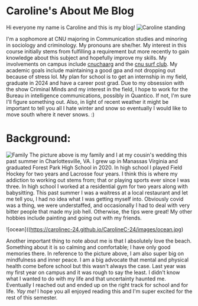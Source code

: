 # **Caroline's About Me Blog**

Hi everyone my name is Caroline and this is my blog!
![Caroline standing](https://carolinec-24.github.io/CarolineC-24/images/me.jpg)

I'm a sophomore at CNU majoring in Communication studies and minoring in sociology and criminology. My pronouns are she/her. My interest in this course initially stems from fulfilling a requirement but more recently to gain knowledge about this subject and hopefully improve my skills. My involvements on campus include [cnuchaarg](https://www.instagram.com/cnu_inchaarg/) and the [cnu surf club](https://www.instagram.com/cnusurfclub/). My academic goals include maintaining a good gpa and not dropping out because of stress lol. My plan for school is to get an internship in my field, graduate in 2024 and have a career post grad. Due to my obsession with the show Criminal Minds and my interest in the field, I hope to work for the Bureau in intelligence communications, possibly in Quantico. If not, I'm sure I'll figure something out. Also, in light of recent weather it might be important to tell you all I hate winter and snow so eventually I would like to move south where it never snows. :)

# Background:
![Family](https://carolinec-24.github.io/CarolineC-24/images/fam.jpg)
The picture above is my family and I at my cousin's wedding this past summer in Charlottesville, VA. I grew up in Manassas Virginia and graduated Forest Park High School in 2020. In high school I played Field Hockey for two years and Lacrosse four years. I think this is where my addiction to working out stems from; that or playing sports ever since I was three. In high school I worked at a residential gym for two years along with babysitting. This past summer I was a waitress at a local restaurant and let me tell you, I had no idea what I was getting myself into. Obviously covid was a thing, we were understaffed, and occasionally I had to deal with very bitter people that made my job hell. Otherwise, the tips were great! My other hobbies include painting and going out with my friends.

![ocean]((https://carolinec-24.github.io/CarolineC-24/images/ocean.jpg)

Another important thing to note about me is that I absolutely love the beach. Something about it is so calming and comfortable; I have only good memories there. In reference to the picture above, I am also super big on mindfulness and inner peace. I am a big advocate that mental and physical health come before school but this wasn't always the case. Last year was my first year on campus and it was rough to say the least. I didn't know what I wanted to do with my life and that uncertainty haunted me. Eventually I reached out and ended up on the right track for school and for life. _Yay me!_ I hope you all enjoyed reading this and I'm super excited for the rest of this semester.
